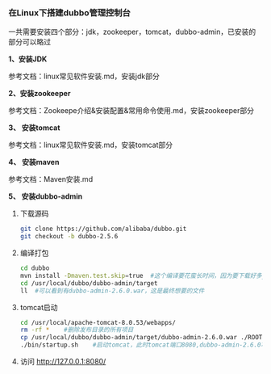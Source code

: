### 在Linux下搭建dubbo管理控制台
一共需要安装四个部分：jdk，zookeeper，tomcat，dubbo-admin，已安装的部分可以略过

**1、安装JDK**

参考文档：linux常见软件安装.md，安装jdk部分

**2、安装zookeeper**

参考文档：Zookeepe介绍&安装配置&常用命令使用.md，安装zookeeper部分

**3、 安装tomcat**

参考文档：linux常见软件安装.md，安装tomcat部分

**4、 安装maven**

参考文档：Maven安装.md

**5、 安装dubbo-admin**
1. 下载源码
    ```bash
    git clone https://github.com/alibaba/dubbo.git
    git checkout -b dubbo-2.5.6
    ```
2. 编译打包
    ```bash
    cd dubbo
    mvn install -Dmaven.test.skip=true  #这个编译要花蛮长时间，因为要下载好多jar包
    cd /usr/local/dubbo/dubbo-admin/target
    ll  #可以看到有dubbo-admin-2.6.0.war，这是最终想要的文件
    ```
3. tomcat启动
    ```bash
    cd /usr/local/apache-tomcat-8.0.53/webapps/
    rm -rf *    #删除发布目录的所有项目
    cp /usr/local/dubbo/dubbo-admin/target/dubbo-admin-2.6.0.war ./ROOT.war #copy文件
    ./bin/startup.sh    #启动tomcat，此时tomcat端口8080,dubbo-admin-2.6.0项目的dubbo配置是127.0.0.1:2181，部署到其他环境时，要注意配置的修改
    ```
4. 访问
    http://127.0.0.1:8080/